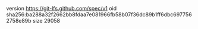 version https://git-lfs.github.com/spec/v1
oid sha256:ba288a32f2662bb8fdaa7e081966fb58b07f36dc89b1ff6dbc6977562758e89b
size 29058
